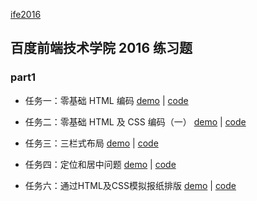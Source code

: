 [ife2016](http://ife.baidu.com/2016/task/all)

百度前端技术学院 2016 练习题
---
### part1
- 任务一：零基础 HTML 编码 [demo](https://tanteichang.github.io/ife2016/part1/task1/index.html) | [code](https://github.com/tanteichang/ife2016/tree/master/part1/task1)

- 任务二：零基础 HTML 及 CSS 编码（一）
[demo](https://tanteichang.github.io/ife2016/part1/task2/index.html) | [code](https://github.com/tanteichang/ife2016/tree/master/part1/task2)

- 任务三：三栏式布局
[demo](https://tanteichang.github.io/ife2016/part1/task3/index.html) |
[code](https://github.com/tanteichang/ife2016/tree/master/part1/task3)

- 任务四：定位和居中问题
[demo](https://tanteichang.github.io/ife2016/part1/task4/index.html) | [code](https://github.com/tanteichang/ife2016/tree/master/part1/task4)

- 任务六：通过HTML及CSS模拟报纸排版
[demo](https://tanteichang.github.io/ife2016/part1/task6/index.html) | [code](https://github.com/tanteichang/ife2016/tree/master/part1/task6)
